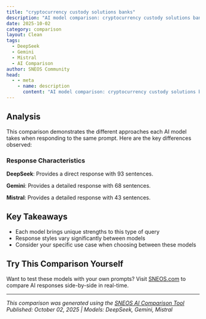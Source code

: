 ```yaml
---
title: "cryptocurrency custody solutions banks"
description: "AI model comparison: cryptocurrency custody solutions banks..."
date: 2025-10-02
category: comparison
layout: Clean
tags:
  - DeepSeek
  - Gemini
  - Mistral
  - AI Comparison
author: SNEOS Community
head:
  - - meta
    - name: description
      content: "AI model comparison: cryptocurrency custody solutions banks..."
---
```


<ChatComparison
  title="cryptocurrency custody solutions banks"
  prompt="cryptocurrency custody solutions banks"
  :responses='{
    "DeepSeek": "Of course. This is a critical and rapidly evolving area in both finance and technology. Here\u2019s a comprehensive breakdown of cryptocurrency custody solutions for banks.\n\n### The Core Problem: Why Banks Need Custody Solutions\n\nBanks are trusted custodians of traditional assets (cash, stocks, bonds). Their customers now demand access to digital assets, but banks cannot simply hold cryptocurrencies like they hold cash. The risks are different:\n\n*   **Private Key Management:** Whoever controls the private keys controls the asset. Lose the keys, lose the funds forever.\n*   **Irreversibility of Transactions:** There is no \u0022chargeback\u0022 in crypto. A stolen key means irreversible theft.\n*   **Regulatory Uncertainty:** Banks operate in a heavily regulated environment, and the rules for holding digital assets are still being defined in many jurisdictions.\n*   **Security Threats:** Banks are high-value targets for sophisticated cyberattacks.\n\nA custody solution provides the secure, regulated, and insured framework that banks require to offer digital asset services.\n\n---\n\n### What is a Cryptocurrency Custody Solution?\n\nAt its heart, it\u0027s a system for **safeguarding cryptographic private keys** that control access to cryptocurrencies on a blockchain. For banks, it\u0027s not just about technology; it\u0027s a full-service offering that includes:\n\n1.  **Secure Storage:** Using techniques like **Hardware Security Modules (HSMs)** and **multi-party computation (MPC)** or **sharding** to prevent a single point of failure.\n2.  **Insurance:** Coverage against theft, both internal and external (e.g., from hacking or employee collusion).\n3.  **Regulatory Compliance:** Adherence to know-your-customer (KYC), anti-money laundering (AML), and other financial regulations.\n4.  **Liability:** Assuming legal responsibility for the assets, a critical trust factor for institutional clients.\n5.  **Integration \u0026 APIs:** Seamless integration with the bank\u0027s existing systems (e.g., trading platforms, client reporting).\n\n---\n\n### Key Models for Banks\n\nBanks typically do not build these complex systems from scratch. They partner with or utilize specialized providers.\n\n#### 1. Partnership with Specialized Custodians\nThis is the most common model. The bank acts as the client-facing interface, while the custody technology and operations are handled by a best-in-class third party.\n\n*   **Examples:**\n    *   **Anchorage Digital:** A federally chartered digital asset bank in the U.S., built specifically for institutions.\n    *   **Coinbase Custody:** A NYDFS-regulated trust company, one of the largest and most established.\n    *   **BitGo:** A pioneer in institutional custody, offering qualified custody and high levels of insurance.\n    *   **Fidelity Digital Assets:** From the financial services giant Fidelity, offering custody and trading.\n\n**How it works:** The bank\u0027s clients are onboarded by the bank, but the assets are held in custody accounts under the bank\u0027s name at the provider (often in a segregated manner). The bank\u0027s brand and relationship are preserved.\n\n#### 2. \u0022Custody-as-a-Service\u0022 (CaaS) / White-Label Solutions\nProviders offer a technology platform that the bank can brand as its own. The bank has more control over the user experience but relies on the provider\u0027s underlying security and infrastructure.\n\n*   **Examples:** **Fireblocks**, **Metaco** (now part of Ripple), **Qredo**, **Copper**.\n*   **Key Technology:** These providers often specialize in MPC technology, which eliminates the single, vulnerable \u0022seed phrase\u0022 by distributing key shards across multiple parties.\n\n#### 3. Building Their Own (The \u0022Build\u0022 Model)\nA few large, well-resourced banks have chosen to build their own custody platforms. This offers maximum control and integration but is extremely costly, time-consuming, and requires deep expertise.\n\n*   **Example:** **BNY Mellon**, the world\u0027s largest custodian, announced its own digital asset custody unit.\n\n---\n\n### Critical Technologies Underpinning Modern Custody\n\n1.  **Multi-Party Computation (MPC):**\n    *   **What it is:** A cryptographic technique that splits a private key into multiple \u0022shards\u0022 distributed among different parties or devices.\n    *   **Benefit for Banks:** No single entity ever has the full key. To sign a transaction, the shards collaborate computationally without ever recombining the full key into one place. This drastically reduces the attack surface and eliminates the single point of failure of a \u0022hot wallet.\u0022\n\n2.  **Hardware Security Modules (HSMs):**\n    *   **What it is:** Physical, tamper-resistant devices that generate and store keys securely.\n    *   **Benefit for Banks:** The gold standard in traditional finance for securing cryptographic keys. They provide a certified, auditable hardware root of trust.\n\n3.  **Multi-Signature (Multisig):**\n    *   **What it is:** Requires multiple private keys (e.g., 2 out of 3, 3 out of 5) to authorize a transaction.\n    *   **Benefit for Banks:** Enforces internal controls, requiring approvals from different departments (e.g., one key from the trading desk, one from risk management, one in deep cold storage).\n\n4.  **Cold Storage / Air-Gapped Wallets:**\n    *   **What it is:** Keeping private keys completely offline, disconnected from the internet.\n    *   **Benefit for Banks:** Essential for storing the vast majority of assets (\u0022deep cold storage\u0022). It is the most secure method against remote hackers but is less liquid.\n\n---\n\n### The Regulatory Landscape\n\nRegulation is a key driver and challenge. Banks will only partner with or build solutions that are compliant.\n\n*   **In the U.S.:** Look for **state-chartered trust company** status (e.g., from the NYDFS) or a **federal charter**. These entities are subject to regular audits, capital requirements, and banking-level scrutiny.\n*   **In Europe:** The **Markets in Crypto-Assets (MiCA)** regulation is creating a harmonized framework, and providers are seeking appropriate licensing (e.g., as a CASP - Crypto-Asset Service Provider).\n*   **Globally:** Regulatory clarity is increasing, with jurisdictions like Singapore (MAS) and Hong Kong (SFC) establishing specific licensing regimes for digital asset custodians.\n\n---\n\n### Strategic Benefits for Banks\n\n1.  **New Revenue Streams:** Fees for custody, staking, lending, and other value-added services.\n2.  **Client Retention:** Prevents high-net-worth and institutional clients from moving assets to crypto-native firms.\n3.  **Future-Proofing:** Positions the bank at the center of the emerging digital asset economy, including tokenized securities (stocks, bonds), funds, and real estate.\n4.  **Regulatory First-Mover Advantage:** Establishing a compliant framework early creates a significant moat.\n\n### Conclusion\n\nFor banks, cryptocurrency custody is no longer a question of **\u0022if\u0022 but \u0022how.\u0022** The dominant model is shifting from pure third-party partnerships to leveraging sophisticated **Custody-as-a-Service platforms** that provide the security and technology while allowing the bank to maintain its brand and client relationships. The choice of solution depends on the bank\u0027s risk appetite, technical expertise, regulatory standing, and strategic ambition in the digital asset space.",
    "Gemini": "Cryptocurrency custody solutions for banks are a rapidly evolving area, driven by increasing institutional interest in digital assets. Banks are exploring ways to offer secure storage and management of crypto on behalf of their clients. Here\u0027s a breakdown of the key aspects:\n\n**Why Banks Need Crypto Custody Solutions:**\n\n*   **Client Demand:**  Institutional investors (hedge funds, family offices, pension funds) and even high-net-worth individuals are increasingly seeking exposure to cryptocurrencies. They often prefer to hold these assets through traditional financial institutions they trust.\n*   **Regulatory Pressures:** Regulators are pushing for safer and more compliant ways for financial institutions to handle digital assets.  Banks need robust custody solutions to meet these evolving regulatory requirements.\n*   **Revenue Opportunities:**  Providing crypto custody services can generate new revenue streams for banks through fees.\n*   **Staying Competitive:**  If banks don\u0027t offer crypto services, their clients might move to competitors who do, including dedicated crypto custodians and exchanges.\n*   **Integrating with Traditional Banking Services:** Crypto custody allows banks to integrate digital assets with existing services like wealth management, lending, and payments.\n\n**Types of Crypto Custody Solutions for Banks:**\n\nBanks typically choose one of several approaches:\n\n*   **Build Their Own:** Develop an in-house custody platform.\n    *   **Pros:**  Full control over security, technology, and customization.  Potentially better integration with existing systems.\n    *   **Cons:**  Very expensive and time-consuming. Requires significant expertise in cryptography, cybersecurity, and regulatory compliance.  High ongoing maintenance costs.\n*   **Partner with a Specialist Crypto Custodian:**  Outsource the custody function to a third-party provider that specializes in digital asset storage and security.\n    *   **Pros:**  Faster time to market. Leverages the expertise of a specialized firm.  Reduced development and maintenance costs for the bank.\n    *   **Cons:**  Less control over the technology and security protocols. Dependence on the third-party provider.  Due diligence and ongoing monitoring of the provider are critical.\n*   **Invest in or Acquire a Crypto Custody Company:**  This allows the bank to gain direct access to the technology and expertise of a crypto custodian.\n    *   **Pros:**  Greater control than a partnership. Potential for synergies between the bank\u0027s traditional services and the crypto custody platform.\n    *   **Cons:**  Significant upfront investment. Integration challenges. Potential cultural clashes between the bank and the crypto company.\n*   **Hybrid Approach:**  A combination of building some components in-house and partnering with or acquiring specialized providers for others.  For example, a bank might build its own client-facing interface but outsource the actual key management and secure storage to a third party.\n\n**Key Features of a Secure Crypto Custody Solution:**\n\n*   **Secure Storage:**\n    *   **Cold Storage:**  Storing private keys offline, isolated from the internet, to prevent hacking.  This is considered the most secure method.\n    *   **Multi-Party Computation (MPC):**  Distributes private keys among multiple parties, making it difficult for a single attacker to compromise the entire key.\n    *   **Hardware Security Modules (HSMs):**  Physical devices that securely store and manage cryptographic keys.\n*   **Key Management:**  Securely generating, storing, rotating, and backing up private keys.\n*   **Multi-Factor Authentication (MFA):**  Requiring multiple forms of authentication to access the system.\n*   **Access Controls:**  Restricting access to sensitive data and functions based on roles and permissions.\n*   **Auditing and Monitoring:**  Logging all transactions and activities to detect suspicious behavior.\n*   **Insurance:**  Protecting against loss of assets due to theft, hacking, or other incidents.\n*   **Compliance:**  Adhering to relevant regulations, such as anti-money laundering (AML) and know-your-customer (KYC) requirements.\n*   **Governance:**  Having clear policies and procedures for managing the custody platform.\n*   **Segregation of Duties:**  Separating responsibilities among different individuals to prevent fraud and errors.\n*   **Disaster Recovery and Business Continuity:**  Having plans in place to recover from disruptions and ensure business continuity.\n\n**Examples of Banks and Their Crypto Custody Initiatives:**\n\n*   **BNY Mellon:**  Launched a digital asset custody platform that allows clients to hold, transfer, and issue digital assets.\n*   **State Street:** Provides custody and administration services for digital assets through its partnership with Copper.\n*   **JPMorgan Chase:**  Exploring various crypto initiatives, including custody solutions.\n*   **Northern Trust:**  Offers digital asset custody solutions through its partnership with Zodia Custody.\n*   **Societe Generale:**  Provides custody and trading services for digital assets.\n*   **SEBA Bank (Switzerland):**  One of the first banks to offer a fully integrated crypto custody solution.\n*   **DBS (Singapore):**  Offers digital asset custody services as part of its DBS Digital Exchange.\n\n**Challenges and Considerations:**\n\n*   **Regulatory Uncertainty:**  The regulatory landscape for cryptocurrencies is still evolving, which creates uncertainty for banks.\n*   **Security Risks:**  Cryptocurrencies are a target for hackers, so banks need to invest heavily in security.\n*   **Technology Complexity:**  Building and maintaining a secure crypto custody platform requires significant technical expertise.\n*   **Operational Complexity:**  Managing crypto custody operations can be complex, especially when dealing with multiple cryptocurrencies and blockchains.\n*   **Scalability:**  Custody solutions need to be scalable to handle increasing volumes of digital assets.\n*   **Cost:**  Developing or partnering for a crypto custody solution can be expensive.\n*   **Insurance Availability:**  Obtaining adequate insurance coverage for crypto assets can be challenging.\n*   **Reputational Risk:**  Banks need to manage the reputational risks associated with offering crypto services.\n\n**Key Players in the Crypto Custody Space (Beyond Banks):**\n\n*   **Specialized Custodians:**  Coinbase Custody, BitGo, Gemini Custody, Anchorage Digital, Fireblocks, Zodia Custody\n*   **Technology Providers:**  Curv (now part of PayPal),  Qredo,  Blockdaemon\n\n**The Future of Crypto Custody for Banks:**\n\nThe trend toward banks offering crypto custody solutions is expected to continue. As the regulatory environment becomes clearer and the technology matures, more banks are likely to enter the market.\n\nExpect to see:\n\n*   **Increased integration:** Crypto custody will become more tightly integrated with traditional banking services.\n*   **More sophisticated solutions:** Custody solutions will become more sophisticated, with features such as staking, lending, and decentralized finance (DeFi) integration.\n*   **Greater adoption by institutional investors:**  As banks provide more secure and compliant custody solutions, institutional investors will become more comfortable investing in cryptocurrencies.\n*   **More regulatory clarity:**  Regulators will provide more guidance on how banks can safely and compliantly custody digital assets.\n*   **Further consolidation:**  There may be further consolidation in the crypto custody space, with larger players acquiring smaller firms.\n\nIn conclusion, crypto custody is a critical piece of the puzzle for banks looking to participate in the digital asset market. Banks are carefully evaluating different approaches to custody, balancing security, compliance, cost, and client demand. The evolution of crypto custody solutions will play a significant role in the broader adoption of digital assets by institutional investors.\n",
    "Mistral": "Cryptocurrency custody solutions are services that securely store and manage digital assets on behalf of their owners. These solutions are particularly important for institutional investors, financial institutions, and high-net-worth individuals who need robust security measures to protect their cryptocurrency holdings. Banks and other financial institutions are increasingly offering custody services for cryptocurrencies to meet the growing demand. Here are some key aspects and examples of cryptocurrency custody solutions provided by banks:\n\n### Key Aspects of Cryptocurrency Custody Solutions\n\n1. **Security**:\n   - **Cold Storage**: Offline storage solutions that keep private keys away from internet-connected devices.\n   - **Multi-Signature Wallets**: Require multiple signatures to authorize transactions, enhancing security.\n   - **Hardware Security Modules (HSMs)**: Specialized hardware devices used to securely generate, store, and manage cryptographic keys.\n\n2. **Compliance**:\n   - **Regulatory Compliance**: Ensuring that the custody solutions comply with relevant financial regulations and anti-money laundering (AML) laws.\n   - **KYC/AML Procedures**: Implementing Know Your Customer (KYC) and Anti-Money Laundering (AML) procedures to verify the identity of clients.\n\n3. **Insurance**:\n   - **Asset Insurance**: Providing insurance coverage for the digital assets held in custody to protect against theft or loss.\n\n4. **User Experience**:\n   - **Ease of Use**: Offering user-friendly interfaces and tools for managing digital assets.\n   - **Integration**: Seamless integration with other financial services and platforms.\n\n### Examples of Banks Offering Cryptocurrency Custody Solutions\n\n1. **Fidelity Digital Assets**:\n   - Fidelity Investments offers a comprehensive suite of digital asset services, including custody, trading, and execution.\n   - They provide institutional-grade security and compliance, making them a popular choice for large investors.\n\n2. **State Street**:\n   - State Street Corporation has partnered with Copper.co to offer digital asset custody services.\n   - They focus on providing secure and compliant solutions for institutional clients.\n\n3. **BNY Mellon**:\n   - The Bank of New York Mellon has announced plans to offer digital asset custody services.\n   - They aim to provide a secure and regulated environment for managing digital assets.\n\n4. **Standard Chartered**:\n   - Standard Chartered has launched Zodia Custody, a digital asset custody solution in partnership with Northern Trust.\n   - Zodia Custody offers secure storage and management of digital assets for institutional investors.\n\n5. **JPMorgan**:\n   - JPMorgan has been exploring the digital asset space and has indicated interest in offering custody services.\n   - They are leveraging their expertise in traditional finance to provide secure and compliant digital asset solutions.\n\n6. **Coinbase Custody**:\n   - While not a traditional bank, Coinbase Custody is a well-known provider of digital asset custody services.\n   - They offer institutional-grade security and compliance, making them a popular choice for both institutional and individual investors.\n\n### Benefits of Using Bank-Provided Custody Solutions\n\n- **Trust and Reputation**: Banks have established reputations and are trusted by institutional investors.\n- **Regulatory Compliance**: Banks are well-versed in regulatory requirements and can ensure compliance.\n- **Integration**: Banks can integrate digital asset custody with other financial services, providing a seamless experience.\n- **Insurance**: Banks often provide insurance for the assets held in custody, offering an additional layer of protection.\n\n### Challenges and Considerations\n\n- **Technological Complexity**: Managing digital assets requires specialized technology and expertise.\n- **Regulatory Uncertainty**: The regulatory landscape for digital assets is still evolving, and banks need to stay updated with the latest developments.\n- **Security Risks**: Digital assets are vulnerable to hacking and theft, requiring robust security measures.\n\nIn summary, cryptocurrency custody solutions provided by banks offer a secure and compliant way for institutional investors and financial institutions to manage their digital assets. As the demand for digital assets continues to grow, more banks are expected to enter this space, providing innovative and secure custody solutions."
  }'
  published-date="10:35"
/>

## Analysis

This comparison demonstrates the different approaches each AI model takes when responding to the same prompt. Here are the key differences observed:

### Response Characteristics

**DeepSeek**: Provides a direct response with 93 sentences. 

**Gemini**: Provides a detailed response with 68 sentences. 

**Mistral**: Provides a detailed response with 43 sentences. 

## Key Takeaways

- Each model brings unique strengths to this type of query
- Response styles vary significantly between models
- Consider your specific use case when choosing between these models

## Try This Comparison Yourself

Want to test these models with your own prompts? Visit [SNEOS.com](https://sneos.com) to compare AI responses side-by-side in real-time.

---

*This comparison was generated using the [SNEOS AI Comparison Tool](https://sneos.com)*
*Published: October 02, 2025 | Models: DeepSeek, Gemini, Mistral*
